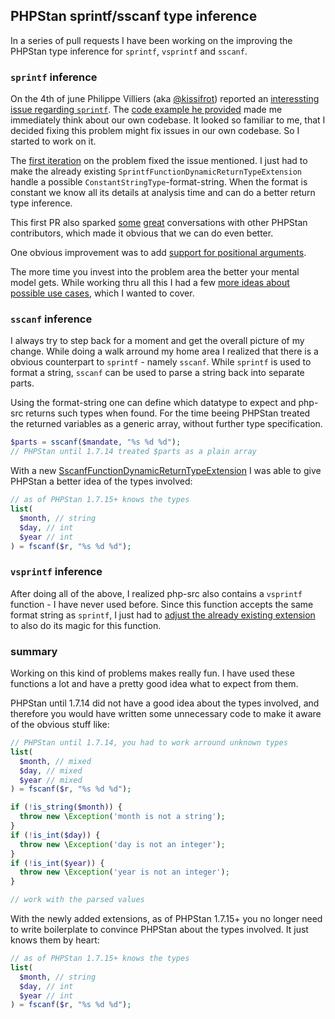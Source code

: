 ## PHPStan sprintf/sscanf type inference

In a series of pull requests I have been working on the improving the PHPStan type inference for `sprintf`, `vsprintf` and `sscanf`.

### `sprintf` inference

On the 4th of june Philippe Villiers (aka [@kissifrot](https://github.com/kissifrot)) reported an [interessting issue regarding `sprintf`](https://github.com/phpstan/phpstan/issues/7387).
The [code example he provided](https://phpstan.org/r/546a013a-1028-41d6-9256-2528c6123498) made me immediately think about our own codebase.
It looked so familiar to me, that I decided fixing this problem might fix issues in our own codebase. So I started to work on it.

The [first iteration](https://github.com/phpstan/phpstan-src/pull/1410) on the problem fixed the issue mentioned.
I just had to make the already existing `SprintfFunctionDynamicReturnTypeExtension` handle a possible `ConstantStringType`-format-string.
When the format is constant we know all its details at analysis time and can do a better return type inference.

This first PR also sparked [some](https://github.com/phpstan/phpstan-src/pull/1410#issuecomment-1152123657) [great](https://github.com/phpstan/phpstan-src/pull/1410#issuecomment-1152131750) conversations with other PHPStan contributors,
which made it obvious that we can do even better.

One obvious improvement was to add [support for positional arguments](https://github.com/phpstan/phpstan-src/pull/1437).

The more time you invest into the problem area the better your mental model gets.
While working thru all this I had a few [more ideas about possible use cases](https://github.com/phpstan/phpstan-src/pull/1440), which I wanted to cover.

### `sscanf` inference

I always try to step back for a moment and get the overall picture of my change. While doing a walk arround my home area I realized that there is a obvious counterpart to `sprintf` - namely `sscanf`.
While `sprintf` is used to format a string, `sscanf` can be used to parse a string back into separate parts.

Using the format-string one can define which datatype to expect and php-src returns such types when found.
For the time beeing PHPStan treated the returned variables as a generic array, without further type specification.

```php
$parts = sscanf($mandate, "%s %d %d");
// PHPStan until 1.7.14 treated $parts as a plain array
```

With a new [SscanfFunctionDynamicReturnTypeExtension](https://github.com/phpstan/phpstan-src/pull/1434) I was able to give PHPStan a better idea of the types involved:

```php
// as of PHPStan 1.7.15+ knows the types
list(
  $month, // string
  $day, // int
  $year // int
) = fscanf($r, "%s %d %d");
```

### `vsprintf` inference

After doing all of the above, I realized php-src also contains a `vsprintf` function -  I have never used before.
Since this function accepts the same format string as `sprintf`, I just had to [adjust the already existing extension](https://github.com/phpstan/phpstan-src/pull/1441) to also do its magic for this function.


### summary

Working on this kind of problems makes really fun. I have used these functions a lot and have a pretty good idea what to expect from them.

PHPStan until 1.7.14 did not have a good idea about the types involved, and therefore you would have written some unnecessary code to make it aware of the obvious stuff like:
```php
// PHPStan until 1.7.14, you had to work arround unknown types
list(
  $month, // mixed
  $day, // mixed
  $year // mixed
) = fscanf($r, "%s %d %d");

if (!is_string($month)) {
  throw new \Exception('month is not a string');
}
if (!is_int($day)) {
  throw new \Exception('day is not an integer');
}
if (!is_int($year)) {
  throw new \Exception('year is not an integer');
}

// work with the parsed values
```

With the newly added extensions, as of PHPStan 1.7.15+ you no longer need to write boilerplate to convince PHPStan about the types involved.
It just knows them by heart:

```php
// as of PHPStan 1.7.15+ knows the types
list(
  $month, // string
  $day, // int
  $year // int
) = fscanf($r, "%s %d %d");
```